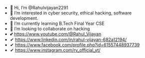 - 👋 Hi, I’m @Rahulvijayan2291
- 👀 I’m interested in cyber security, ethical hacking, software development.
- 🌱 I’m currently learning B.Tech Final Year CSE
- 💞️ I’m looking to collaborate on hacking
- 💕 https://www.youtube.com/@Rahul_Vijayan
-  ✔ https://www.linkedin.com/in/rahul-vijayan-682a12194/
-  ✔ https://www.facebook.com/profile.php?id=61557448937739
-  ✔ https://www.instagram.com/rv_official_yt/



<!---
Rahulvijayan2291/Rahulvijayan2291 is a ✨ special ✨ repository because its `README.md` (this file) appears on your GitHub profile.
You can click the Preview link to take a look at your changes.
--->
